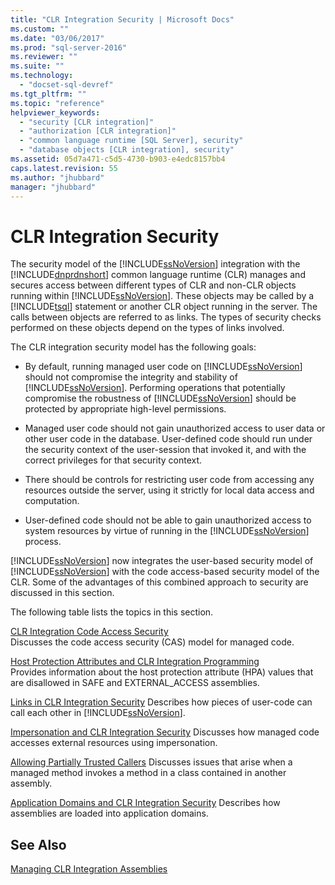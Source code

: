 ```yaml
---
title: "CLR Integration Security | Microsoft Docs"
ms.custom: ""
ms.date: "03/06/2017"
ms.prod: "sql-server-2016"
ms.reviewer: ""
ms.suite: ""
ms.technology: 
  - "docset-sql-devref"
ms.tgt_pltfrm: ""
ms.topic: "reference"
helpviewer_keywords: 
  - "security [CLR integration]"
  - "authorization [CLR integration]"
  - "common language runtime [SQL Server], security"
  - "database objects [CLR integration], security"
ms.assetid: 05d7a471-c5d5-4730-b903-e4edc8157bb4
caps.latest.revision: 55
ms.author: "jhubbard"
manager: "jhubbard"
---
```

# CLR Integration Security
  The security model of the [!INCLUDE[ssNoVersion](../../../advanced-analytics/r-services/includes/ssnoversion-md.md)] integration with the [!INCLUDE[dnprdnshort](../../../analysis-services/multidimensional-models/includes/dnprdnshort-md.md)] common language runtime (CLR) manages and secures access between different types of CLR and non-CLR objects running within [!INCLUDE[ssNoVersion](../../../advanced-analytics/r-services/includes/ssnoversion-md.md)]. These objects may be called by a [!INCLUDE[tsql](../../../advanced-analytics/r-services/includes/tsql-md.md)] statement or another CLR object running in the server. The calls between objects are referred to as links. The types of security checks performed on these objects depend on the types of links involved.  
  
 The CLR integration security model has the following goals:  
  
-   By default, running managed user code on [!INCLUDE[ssNoVersion](../../../advanced-analytics/r-services/includes/ssnoversion-md.md)] should not compromise the integrity and stability of [!INCLUDE[ssNoVersion](../../../advanced-analytics/r-services/includes/ssnoversion-md.md)]. Performing operations that potentially compromise the robustness of [!INCLUDE[ssNoVersion](../../../advanced-analytics/r-services/includes/ssnoversion-md.md)] should be protected by appropriate high-level permissions.  
  
-   Managed user code should not gain unauthorized access to user data or other user code in the database. User-defined code should run under the security context of the user-session that invoked it, and with the correct privileges for that security context.  
  
-   There should be controls for restricting user code from accessing any resources outside the server, using it strictly for local data access and computation.  
  
-   User-defined code should not be able to gain unauthorized access to system resources by virtue of running in the [!INCLUDE[ssNoVersion](../../../advanced-analytics/r-services/includes/ssnoversion-md.md)] process.  
  
 [!INCLUDE[ssNoVersion](../../../advanced-analytics/r-services/includes/ssnoversion-md.md)] now integrates the user-based security model of [!INCLUDE[ssNoVersion](../../../advanced-analytics/r-services/includes/ssnoversion-md.md)] with the code access-based security model of the CLR. Some of the advantages of this combined approach to security are discussed in this section.  
  
 The following table lists the topics in this section.  
  
 [CLR Integration Code Access Security](../../../relational-databases/clr-integration/security/clr-integration-code-access-security.md)  
 Discusses the code access security (CAS) model for managed code.  
  
 [Host Protection Attributes and CLR Integration Programming](../../../relational-databases/clr-integration-security-host-protection-attributes/host-protection-attributes-and-clr-integration-programming.md)  
 Provides information about the host protection attribute (HPA) values that are disallowed in SAFE and EXTERNAL_ACCESS assemblies.  
  
 [Links in CLR Integration Security](http://msdn.microsoft.com/en-US/library/ms345104(SQL.130).aspx)  
 Describes how pieces of user-code can call each other in [!INCLUDE[ssNoVersion](../../../advanced-analytics/r-services/includes/ssnoversion-md.md)].  
  
 [Impersonation and CLR Integration Security](http://msdn.microsoft.com/en-US/library/ms345105(SQL.130).aspx)  
 Discusses how managed code accesses external resources using impersonation.  
  
 [Allowing Partially Trusted Callers](http://msdn.microsoft.com/en-US/library/ms345097(SQL.130).aspx)  
 Discusses issues that arise when a managed method invokes a method in a class contained in another assembly.  
  
 [Application Domains and CLR Integration Security](http://msdn.microsoft.com/en-US/library/ms345100(SQL.130).aspx)  
 Describes how assemblies are loaded into application domains.  
  
## See Also  
 [Managing CLR Integration Assemblies](../../../relational-databases/clr-integration/assemblies/managing-clr-integration-assemblies.md)  
  
  